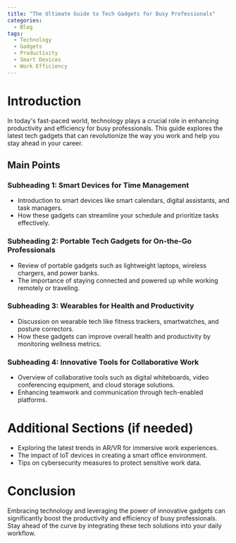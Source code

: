 ```yaml
---
title: "The Ultimate Guide to Tech Gadgets for Busy Professionals"
categories:
  - Blog
tags:
  - Technology
  - Gadgets
  - Productivity
  - Smart Devices
  - Work Efficiency
---
```


# Introduction
In today's fast-paced world, technology plays a crucial role in enhancing productivity and efficiency for busy professionals. This guide explores the latest tech gadgets that can revolutionize the way you work and help you stay ahead in your career.

## Main Points
### Subheading 1: Smart Devices for Time Management
- Introduction to smart devices like smart calendars, digital assistants, and task managers.
- How these gadgets can streamline your schedule and prioritize tasks effectively.

### Subheading 2: Portable Tech Gadgets for On-the-Go Professionals
- Review of portable gadgets such as lightweight laptops, wireless chargers, and power banks.
- The importance of staying connected and powered up while working remotely or traveling.

### Subheading 3: Wearables for Health and Productivity
- Discussion on wearable tech like fitness trackers, smartwatches, and posture correctors.
- How these gadgets can improve overall health and productivity by monitoring wellness metrics.

### Subheading 4: Innovative Tools for Collaborative Work
- Overview of collaborative tools such as digital whiteboards, video conferencing equipment, and cloud storage solutions.
- Enhancing teamwork and communication through tech-enabled platforms.

# Additional Sections (if needed)
- Exploring the latest trends in AR/VR for immersive work experiences.
- The impact of IoT devices in creating a smart office environment.
- Tips on cybersecurity measures to protect sensitive work data.

# Conclusion
Embracing technology and leveraging the power of innovative gadgets can significantly boost the productivity and efficiency of busy professionals. Stay ahead of the curve by integrating these tech solutions into your daily workflow.